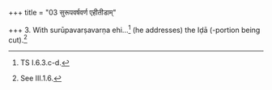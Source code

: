 +++
title = "03 सुरूपवर्षवर्ण एहीतीडाम्"

+++
3. With surūpavarṣavarṇa ehi...[^1] (he addresses) the Iḍā (-portion being cut).[^2]  

[^1]: TS I.6.3.c-d.  

[^2]: See III.1.6.  

